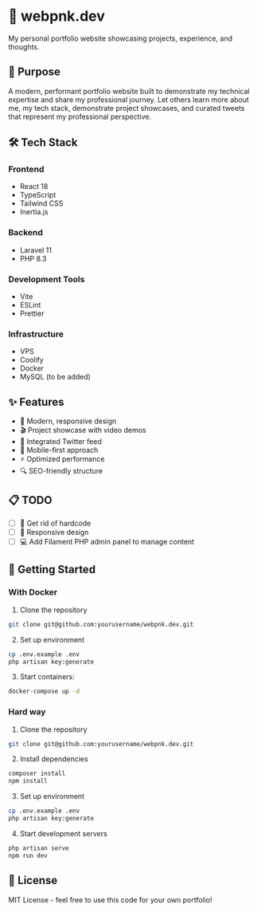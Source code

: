 # 🚀 webpnk.dev

My personal portfolio website showcasing projects, experience, and thoughts.

## 🎯 Purpose

A modern, performant portfolio website built to demonstrate my technical expertise and share my professional journey.
Let others learn more about me, my tech stack, demonstrate project showcases, and curated tweets that represent my professional perspective.

## 🛠 Tech Stack

### Frontend
- React 18
- TypeScript
- Tailwind CSS
- Inertia.js

### Backend
- Laravel 11
- PHP 8.3

### Development Tools
- Vite
- ESLint
- Prettier

### Infrastructure
- VPS
- Coolify
- Docker
- MySQL (to be added)

## ✨ Features

- 🎨 Modern, responsive design
- 🎬 Project showcase with video demos
- 💬 Integrated Twitter feed
- 📱 Mobile-first approach
- ⚡️ Optimized performance
- 🔍 SEO-friendly structure

## 📋 TODO

- [ ] 🔧 Get rid of hardcode
- [ ] 📱 Responsive design
- [ ] 💻 Add Filament PHP admin panel to manage content

## 🚀 Getting Started

### With Docker

1. Clone the repository
```bash
git clone git@github.com:yourusername/webpnk.dev.git
```

2. Set up environment
```bash
cp .env.example .env
php artisan key:generate
```

3. Start containers:
```bash
docker-compose up -d
```

### Hard way

1. Clone the repository
```bash
git clone git@github.com:yourusername/webpnk.dev.git
```

2. Install dependencies
```bash
composer install
npm install
```

3. Set up environment
```bash
cp .env.example .env
php artisan key:generate
```

4. Start development servers
```bash
php artisan serve
npm run dev
```

## 📝 License
MIT License - feel free to use this code for your own portfolio!
